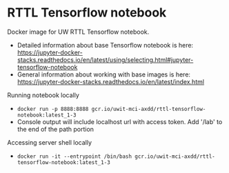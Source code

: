 # RTTL Tensorflow notebook
Docker image for UW RTTL Tensorflow notebook. 
- Detailed information about base Tensorflow notebook is here: https://jupyter-docker-stacks.readthedocs.io/en/latest/using/selecting.html#jupyter-tensorflow-notebook
- General information about working with base images is here: https://jupyter-docker-stacks.readthedocs.io/en/latest/index.html

Running notebook locally
- `docker run -p 8888:8888 gcr.io/uwit-mci-axdd/rttl-tensorflow-notebook:latest_1-3`
- Console output will include localhost url with access token. Add '/lab' to the end of the path portion

Accessing server shell locally
- `docker run -it --entrypoint /bin/bash gcr.io/uwit-mci-axdd/rttl-tensorflow-notebook:latest_1-3`
